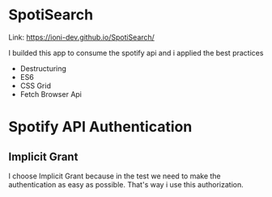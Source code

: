 # SpotiSearch

Link:
https://ioni-dev.github.io/SpotiSearch/

I builded this app to consume the spotify api and i applied the best practices

- Destructuring
- ES6
- CSS Grid
- Fetch Browser Api


# Spotify API Authentication
## Implicit Grant

I choose Implicit Grant	because in the test we need to make the authentication as easy as possible. 
That's way i use this authorization.

